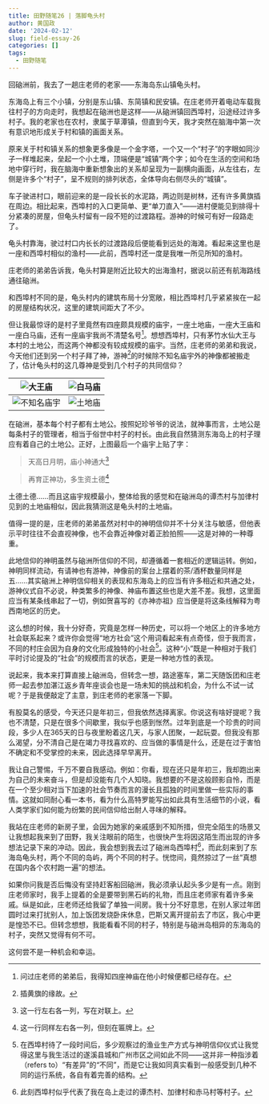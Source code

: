 ```yaml
---
title: 田野随笔26 | 落脚龟头村
author: 黄国政
date: '2024-02-12'
slug: field-essay-26
categories: []
tags:
  - 田野随笔
---
```


<!--more-->

回硇洲前，我去了一趟庄老师的老家——东海岛东山镇龟头村。

东海岛上有三个小镇，分别是东山镇、东简镇和民安镇。在庄老师开着电动车载我往村子的方向走时，我想起在硇洲也是这样——从硇洲镇回西埠村，沿途经过许多村子。我的老家也在农村，隶属于草潭镇，但直到今天，我才突然在脑海中第一次有意识地形成关于村和镇的画面关系。

原来关于村和镇关系的想象更多像是一个金字塔，一个又一个“村子”的字眼如同沙子一样堆起来，垒起一个小土堆，顶端便是“城镇”两个字；如今在生活的空间和场地中穿行时，我在脑海中重新想象出的关系却呈现为一副横向画面，从左往右，左侧是许多个“村子”，呈不规则的排列状态，全体导向右侧尽头的“城镇”。

车子驶进村口，眼前迎来的是一段长长的水泥路，两边则是树林，还有许多黄旗插在周边。相比起来，西埠村的入口更简单、更“单刀直入”——进村便能见到排得十分紧凑的房屋，但龟头村留有一段不短的过渡路程。游神的时候可有好一段路走了。

龟头村靠海，驶过村口内长长的过渡路段后便能看到远处的海滩。看起来这里也是一座和西埠村相似的渔村——此前，西埠村还一度是我唯一所见所知的渔村。

庄老师的弟弟告诉我，龟头村算是附近比较大的出海渔村，据说以前还有航海路线通往硇洲。

和西埠村不同的是，龟头村内的建筑布局十分宽敞，相比西埠村几乎紧紧挨在一起的房屋结构状况，这里的建筑间距大了不少。

但让我最惊讶的是村子里竟然有四座颇具规模的庙宇，一座土地庙，一座大王庙和一座白马庙，还有一座庙宇我尚不清楚名号[^buchong]。想想西埠村，只有茅竹水仙大王与本村的土地公，而这两个神都没有较成规模的庙宇。当然，庄老师的弟弟和我说，今天他们还到另一个村子拜了神，游神[^youshen]的时候除不知名庙宇外的神像都被搬走了，估计龟头村的这几尊神是受到几个村子的共同信仰？

[^buchong]: 问过庄老师的弟弟后，我得知四座神庙在他小时候便都已经存在。

|![大王庙](/images/posts/2024/02/02-12-dawang.jpg)|![白马庙](/images/posts/2024/02/02-12-baima.jpg)|
|:-:|:-:|
|![不知名庙宇](/images/posts/2024/02/02-12-unnamed.jpg)|![土地庙](/images/posts/2024/02/02-12-tudi.jpg)|

[^youshen]: 插黄旗的缘故。

在硇洲，基本每个村子都有土地公。按照妃珍爷爷的说法，就神事而言，土地公是每条村子的管理者，相当于俗世中村子的村长。由此我自然猜测东海岛上的村子理应有着自己的土地公。正好，上图最后一个庙宇上贴了字：

> 天高日月明，庙小神通大[^f1]

[^f1]: 这一行左右各一列，写在对联上。

> 再育正神功，多生资土德[^f2]

[^f2]: 这一行同样左右各一列，但刻在匾牌上。

土德土德……而且这庙宇规模最小，整体给我的感觉和在硇洲岛的谭杰村与加律村见到的土地庙相似，因此我猜测这是龟头村的土地庙。

值得一提的是，庄老师的弟弟虽然对村中的神明信仰并不十分关注与敏感，但他表示平时往往不会直视神像，也不会靠近神像对着正脸拍照——这是对神的一种尊重。

此地信仰的神明虽然与硇洲所信仰的不同，却遵循着一套相近的逻辑运转。例如，神明同样流动，有请神也有游神，神像前的案台上摆着的茶/酒杯数量同样是五……其实硇洲上神明信仰相关的表现和东海岛上的应当有许多相近和共通之处，游神仪式自不必说，种类繁多的神像、神庙布置这些也是大差不差。我想，这里面应当有某条线串起了一切，例如贺喜写的《亦神亦祖》应当便是将这条线解释为粤西南地区的历史。

这么想的时候，我十分好奇，究竟是怎样一种历史，可以将一个地区上的许多地方社会联系起来？或许你会觉得“地方社会”这个用词看起来有点奇怪，但于我而言，不同的村庄会因为自身的文化形成独特的小社会[^little]。这种“小”既是一种相对于我们平时讨论提及的“社会”的规模而言的状态，更是一种地方性的表现。

[^little]: 在西埠村待了一段时间后，多少观察过的渔业生产方式与神明信仰仪式让我觉得这里与我生活过的遂溪县城和广州市区之间如此不同——这并非一种指涉着（refers  to）“有差异”的“不同”，而是它让我如同真实看到一般感受到几种不同的运行系统，各自有着完善的结构。

说起来，我本来打算直接上硇洲岛，但转念一想，路途塞车，第二天随饭团和庄老师一起去参加湛江返乡青年座谈会也是一场未知的挑战和机会，为什么不试一试呢？于是我便敲定了主意，到庄老师的老家落一下脚。

有股莫名的感受，今天还只是年初三，但我依然选择离家。你说这有啥好提呢？我也不清楚，只是在很多个间歇里，我似乎也感到怅然。过年到底是一个珍贵的时间段，多少人在365天的日与夜里盼着这几天，与家人团聚，一起玩耍。但我没有那么渴望，分不清自己是在竭力寻找喜欢的、应当做的事情是什么，还是在过于害怕不确定和不受掌控的未来，因此选择早早离开。

我让自己警惕，千万不要自我感动。例如：你看，现在还只是年初三，我却跑出来为自己的未来奋斗，但是却没能有几个人知晓。我想要的不是这般顾影自怜，而是在一个至少相对当下加速的社会节奏而言的漫长且孤独的时间里做一些实际的事情。这就如同耐心看一本书，看为什么高特罗能写出如此具有生活细节的小说，看人类学家们如何能为纷繁的民间信仰给出耐人寻味的解释。

我站在庄老师的新房子里，会因为她家的亲戚感到不知所措，但完全陌生的场景又让我想起我来到了田野，我关注眼前的陌生，也很快产生将因这陌生而出现的许多想法记录下来的冲动。因此，我会想到我去过了硇洲岛西埠村[^xibucun]，而此刻来到了东海岛龟头村，两个不同的岛屿，两个不同的村子。恍惚间，竟然掠过了一丝“真想在国内各个农村跑一遍”的想法。

[^xibucun]: 此刻西埠村似乎代表了我在岛上走过的谭杰村、加律村和赤马村等村子。

如果你问我是否后悔没有坚持赶客船回硇洲，我必须承认起头多少是有一点。刚到庄老师家时，我手上提着的全是要带到黑石屿的礼物，而且庄老师家有着许多亲戚。纵是如此，庄老师还给我留了单独一间房。我十分不好意思，在别人家过年团圆时过来打扰别人，加上饭团发烧卧床休息，巴斯又离开提前去了市区，我心中更是惶恐不已。但转念想想，我能看看不同的村子，特别是与硇洲岛相异的东海岛的村子，突然又觉得有何不可。

这何尝不是一种机会和幸运。